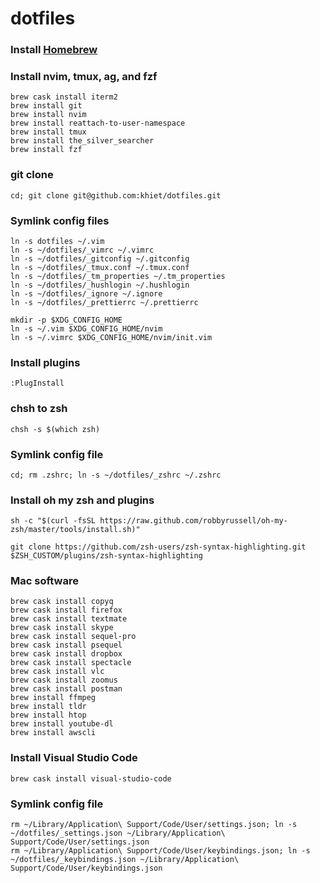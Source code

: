 # dotfiles

### Install [Homebrew](http://brew.sh/index.html)

### Install nvim, tmux, ag, and fzf

```
brew cask install iterm2
brew install git
brew install nvim
brew install reattach-to-user-namespace
brew install tmux
brew install the_silver_searcher
brew install fzf
```

### git clone

```
cd; git clone git@github.com:khiet/dotfiles.git
```

### Symlink config files

```
ln -s dotfiles ~/.vim
ln -s ~/dotfiles/_vimrc ~/.vimrc
ln -s ~/dotfiles/_gitconfig ~/.gitconfig
ln -s ~/dotfiles/_tmux.conf ~/.tmux.conf
ln -s ~/dotfiles/_tm_properties ~/.tm_properties
ln -s ~/dotfiles/_hushlogin ~/.hushlogin
ln -s ~/dotfiles/_ignore ~/.ignore
ln -s ~/dotfiles/_prettierrc ~/.prettierrc

mkdir -p $XDG_CONFIG_HOME
ln -s ~/.vim $XDG_CONFIG_HOME/nvim
ln -s ~/.vimrc $XDG_CONFIG_HOME/nvim/init.vim
```

### Install plugins

```
:PlugInstall
```

### chsh to zsh

```
chsh -s $(which zsh)
```

### Symlink config file

```
cd; rm .zshrc; ln -s ~/dotfiles/_zshrc ~/.zshrc
```

### Install oh my zsh and plugins

```
sh -c "$(curl -fsSL https://raw.github.com/robbyrussell/oh-my-zsh/master/tools/install.sh)"

git clone https://github.com/zsh-users/zsh-syntax-highlighting.git $ZSH_CUSTOM/plugins/zsh-syntax-highlighting
```

### Mac software

```
brew cask install copyq
brew cask install firefox
brew cask install textmate
brew cask install skype
brew cask install sequel-pro
brew cask install psequel
brew cask install dropbox
brew cask install spectacle
brew cask install vlc
brew cask install zoomus
brew cask install postman
brew install ffmpeg
brew install tldr
brew install htop
brew install youtube-dl
brew install awscli
```

### Install Visual Studio Code

```
brew cask install visual-studio-code
```

### Symlink config file

```
rm ~/Library/Application\ Support/Code/User/settings.json; ln -s ~/dotfiles/_settings.json ~/Library/Application\ Support/Code/User/settings.json
rm ~/Library/Application\ Support/Code/User/keybindings.json; ln -s ~/dotfiles/_keybindings.json ~/Library/Application\ Support/Code/User/keybindings.json
```
